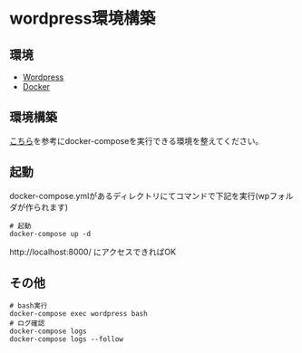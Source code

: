 # wordpress環境構築

環境
----
* [Wordpress](https://ja.wordpress.org/)
* [Docker](https://www.docker.com/)

環境構築
-------

[こちら](https://docs.docker.jp/compose/install.html)を参考にdocker-composeを実行できる環境を整えてください。

起動
----

docker-compose.ymlがあるディレクトリにてコマンドで下記を実行(wpフォルダが作られます)
```
# 起動
docker-compose up -d
```

http://localhost:8000/
にアクセスできればOK

その他
----
```
# bash実行
docker-compose exec wordpress bash
# ログ確認
docker-compose logs
docker-compose logs --follow
```
